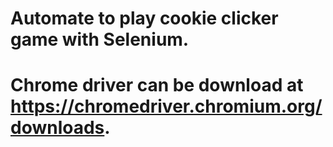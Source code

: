 # Automate to play cookie clicker game with Selenium.
# Chrome driver can be download at https://chromedriver.chromium.org/downloads.
